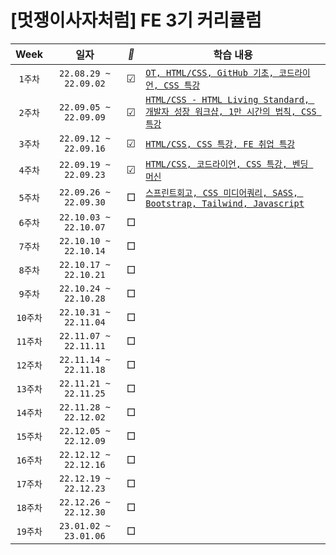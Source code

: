 #  [멋쟁이사자처럼] FE 3기 커리큘럼 


| Week | 일자 | *🐢* | 학습 내용 | 
| :----------: | :------------------: | --- | -------------------------- | 
| ```1주차``` | ```22.08.29 ~ 22.09.02``` | ☑︎ | [```OT, HTML/CSS, GitHub 기초, 코드라이언, CSS 특강```](https://github.com/chaeryun0/FrontendSchool_3/tree/main/1%EC%A3%BC%EC%B0%A8) |
| ```2주차``` | ```22.09.05 ~ 22.09.09``` | ☑︎ | [```HTML/CSS - HTML Living Standard, 개발자 성장 워크샵, 1만 시간의 법칙, CSS 특강```](https://github.com/chaeryun0/FrontendSchool_3/tree/main/2%EC%A3%BC%EC%B0%A8)
| ```3주차``` | ```22.09.12 ~ 22.09.16``` | ☑︎ | [```HTML/CSS, CSS 특강, FE 취업 특강```](https://github.com/chaeryun0/FrontendSchool_3/tree/main/3%EC%A3%BC%EC%B0%A8) |
| ```4주차``` | ```22.09.19 ~ 22.09.23``` | ☑︎ |[```HTML/CSS, 코드라이언, CSS 특강, 벤딩 머신```](https://github.com/chaeryun0/FrontendSchool_3/tree/main/4%EC%A3%BC%EC%B0%A8)|
| ```5주차``` | ```22.09.26 ~ 22.09.30``` | □ | [```스프린트회고, CSS 미디어쿼리, SASS, Bootstrap, Tailwind, Javascript```](https://github.com/chaeryun0/FrontendSchool_3/tree/main/5%EC%A3%BC%EC%B0%A8)|
| ```6주차``` | ```22.10.03 ~ 22.10.07``` | □ |  |
| ```7주차``` | ```22.10.10 ~ 22.10.14``` | □ |  |
| ```8주차``` | ```22.10.17 ~ 22.10.21``` | □ |  |
| ```9주차``` | ```22.10.24 ~ 22.10.28``` | □ |  |
| ```10주차``` | ```22.10.31 ~ 22.11.04``` | □ |  |
| ```11주차``` | ```22.11.07 ~ 22.11.11``` | □ |  |
| ```12주차``` | ```22.11.14 ~ 22.11.18``` | □ |  |
| ```13주차``` | ```22.11.21 ~ 22.11.25``` | □ |  |
| ```14주차``` | ```22.11.28 ~ 22.12.02``` | □ |  |
| ```15주차``` | ```22.12.05 ~ 22.12.09``` | □ |  |
| ```16주차``` | ```22.12.12 ~ 22.12.16``` | □ |  |
| ```17주차``` | ```22.12.19 ~ 22.12.23``` | □ |  |
| ```18주차``` | ```22.12.26 ~ 22.12.30``` | □ |  |
| ```19주차``` | ```23.01.02 ~ 23.01.06``` | □ |  |

